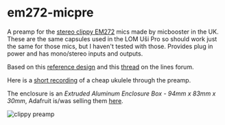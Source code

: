 # em272-micpre

A preamp for the [stereo clippy EM272](https://micbooster.com/clippy-and-pluggy-microphones/98-clippy-stereo-em272-microphone.html) mics made by micbooster in the UK. These are the same capsules used in the LOM Uši Pro so should work just the same for those mics, but I haven't tested with those. Provides plug in power and has mono/stereo inputs and outputs.

Based on this [reference design](https://www.ti.com/lit/ug/tidu765/tidu765.pdf?ts=1644907822477&ref_url=https%253A%252F%252Fwww.ti.com%252Ftool%252FTIPD181) and this [thread](https://llllllll.co/t/mic-pre-a-tiny-line-level-electret-microphone-preamp-for-norns-modular-field-recording-and-whatnot/53345) on the lines forum.

Here is a [short recording](/assets/clean_uke.wav) of a cheap ukulele through the preamp.

The enclosure is an _Extruded Aluminum Enclosure Box - 94mm x 83mm x 30mm_, Adafruit is/was selling them [here](https://www.adafruit.com/product/2230). 

![clippy preamp](/assets/clippy_preamp.jpg)
